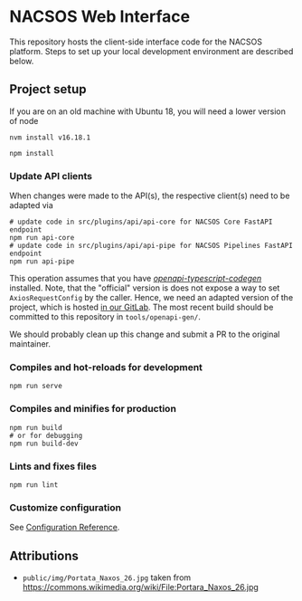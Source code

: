# NACSOS Web Interface

This repository hosts the client-side interface code for the NACSOS platform.
Steps to set up your local development environment are described below.

## Project setup

If you are on an old machine with Ubuntu 18, you will need a lower version of node
```
nvm install v16.18.1
```

```
npm install
```

### Update API clients  
When changes were made to the API(s), the respective client(s) need to be adapted via
```
# update code in src/plugins/api/api-core for NACSOS Core FastAPI endpoint
npm run api-core
# update code in src/plugins/api/api-pipe for NACSOS Pipelines FastAPI endpoint
npm run api-pipe
```

This operation assumes that you have [*openapi-typescript-codegen*](https://www.npmjs.com/package/openapi-typescript-codegen) installed. 
Note, that the "official" version is does not expose a way to set `AxiosRequestConfig` by the caller.
Hence, we need an adapted version of the project, which is hosted [in our GitLab](https://gitlab.pik-potsdam.de/mcc-apsis/nacsos/openapi-typescript-codegen).
The most recent build should be committed to this repository in `tools/openapi-gen/`.

We should probably clean up this change and submit a PR to the original maintainer.

### Compiles and hot-reloads for development
```
npm run serve
```

### Compiles and minifies for production
```
npm run build
# or for debugging
npm run build-dev
```

### Lints and fixes files
```
npm run lint
```

### Customize configuration
See [Configuration Reference](https://cli.vuejs.org/config/).


## Attributions

* `public/img/Portata_Naxos_26.jpg` taken from https://commons.wikimedia.org/wiki/File:Portara_Naxos_26.jpg